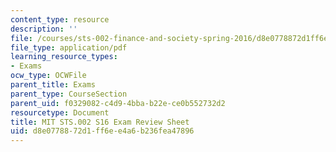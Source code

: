 ```yaml
---
content_type: resource
description: ''
file: /courses/sts-002-finance-and-society-spring-2016/d8e0778872d1ff6ee4a6b236fea47896_MITSTS_002S16_ExamReview.pdf
file_type: application/pdf
learning_resource_types:
- Exams
ocw_type: OCWFile
parent_title: Exams
parent_type: CourseSection
parent_uid: f0329082-c4d9-4bba-b22e-ce0b552732d2
resourcetype: Document
title: MIT STS.002 S16 Exam Review Sheet
uid: d8e07788-72d1-ff6e-e4a6-b236fea47896
---
```

